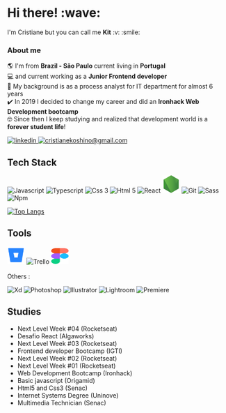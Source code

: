 <h1 align="left"> Hi there! :wave: </h1>
<p align="left" font-size:2em>I'm Cristiane but you can call me <strong>Kit</strong> :v: :smile: </p>

<h3>About me</h3>

:earth_americas: I'm from <strong>Brazil - São Paulo </strong>current living in  <strong>Portugal</strong>  
:computer: and current working as a <strong>Junior Frontend developer </strong>  
:book: My background is as a process analyst for IT department for almost 6 years  
:heavy_check_mark: In 2019 I decided to change my career and did an <strong>Ironhack Web Development bootcamp</strong>  
:nerd_face: Since then I keep studying and realized that development world is a <strong>forever student life</strong>!


<div align="left">

<a href="https://www.linkedin.com/in/cristiane-koshino/" target="_blank">
<img src="https://img.icons8.com/nolan/96/linkedin.png" width="30" title="linkedin"/>
</a>

<a href="mailto:cristianekoshino@gmail.com">
<img src="https://img.icons8.com/nolan/96/email.png" width="35" title="cristianekoshino@gmail.com"/>
</a>
</div>
 
<h2>Tech Stack </h2>
<p align="left">
<img src="https://img.icons8.com/color/96/000000/javascript.png" width="40" title="Javascript" />

<img src="https://img.icons8.com/color/96/000000/typescript.png" width="40"  title="Typescript"/>

<img src="https://img.icons8.com/color/96/000000/css3.png" width="40"  title="Css 3"/>

<img src="https://img.icons8.com/color/96/000000/html-5.png" width="40" title="Html 5"/>

<img src="https://img.icons8.com/color/96/000000/react-native.png" width="40" title="React"/>

<img src="https://raw.githubusercontent.com/devicons/devicon/master/icons/nodejs/nodejs-original.svg" width="40" title="Node"/>

<img src="https://img.icons8.com/color/96/000000/git.png" width="40"  title="Git"/>

<img src="https://img.icons8.com/color/96/000000/sass.png" width="40"  title="Sass"/>

<img src="https://img.icons8.com/color/96/000000/npm.png" width="40"  title="Npm"/>

</p>

 [![Top Langs](https://github-readme-stats.vercel.app/api/top-langs/?username=kitkoshino&&layout=compact&theme=react&title_color=#7957d5&text_color=#10ac84&hide_border=true)](https://github.com/kitkoshino/github-readme-stats)

 <h2>Tools</h2>

<div align="left">

<img src="icons/bitbucket.svg" width="40" height="40" title="Bitbucket" />

<img src="https://img.icons8.com/color/96/000000/trello.png" width="40" title="Trello" />

<img src="icons/figma.svg" width="40" height="36" title="Figma" />

</div>

<br />
Others :
<p align="left">
 <img src="https://img.icons8.com/color/96/000000/adobe-xd.png" width="40" title="Xd"/>

<img src="https://img.icons8.com/fluent/96/000000/adobe-photoshop.png" width="40" title="Photoshop"/>

<img src="https://img.icons8.com/color/96/000000/adobe-illustrator.png" width="40" title="Illustrator"/>

<img src="https://img.icons8.com/color/96/000000/adobe-lightroom.png" width="40" title="Lightroom"/>

<img src="https://img.icons8.com/color/96/000000/adobe-premiere-pro.png" width="40" title="Premiere"/>

</p>

<h2>Studies</h2>

- Next Level Week #04 (Rocketseat)  
- Desafio React (Algaworks)  
- Next Level Week #03 (Rocketseat)  
- Frontend developer Bootcamp (IGTI)  
- Next Level Week #02 (Rocketseat)  
- Next Level Week #01 (Rocketseat)  
- Web Development Bootcamp (Ironhack)  
- Basic javascript (Origamid)  
- Html5 and Css3 (Senac)  
- Internet Systems Degree (Uninove)  
- Multimedia Technician (Senac)
